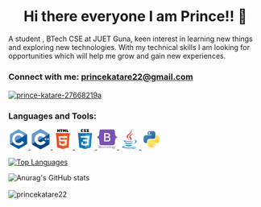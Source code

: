 <h1 align="center">Hi there everyone I am Prince!! 👋</h1>

<p> A student , BTech CSE at JUET Guna, keen interest in learning new things and exploring new technologies. With my technical skills I am looking for opportunities which will help me grow and gain new experiences. </p>

<h3 align="left">Connect with me: <a href = "https://mail.google.com/mail/u/0/#inbox?compose=CllgCKCJFGNkbbNmgxrbZrqvqVjXxRjBsgZQNhrtGRFknBXMnMlRPQJxfWXKShzXqlwBdcXVNnq">princekatare22@gmail.com</a></h3>

<p><a href="[https://www.linkedin.com/in/esha-mitra-7291b6210/](https://www.linkedin.com/in/prince-katare-27668219a/)" target="blank"><img align="center" src="https://raw.githubusercontent.com/rahuldkjain/github-profile-readme-generator/master/src/images/icons/Social/linked-in-alt.svg" alt="prince-katare-27668219a" height="30" width="40" /></a></p>
  
  
  
<h3 align="left">Languages and Tools:</h3>
<p align="left">
  <a href="https://www.cprogramming.com/" target="_blank" rel="noreferrer">
    <img
      src="https://raw.githubusercontent.com/devicons/devicon/master/icons/c/c-original.svg"
      alt="c"
      width="40"
      height="40"
    />
  </a>
  <a href="https://www.w3schools.com/cpp/" target="_blank" rel="noreferrer">
    <img
      src="https://raw.githubusercontent.com/devicons/devicon/master/icons/cplusplus/cplusplus-original.svg"
      alt="cplusplus"
      width="40"
      height="40"
    />
  </a>

  <a href="https://www.w3.org/html/" target="_blank" rel="noreferrer">
    <img
      src="https://raw.githubusercontent.com/devicons/devicon/master/icons/html5/html5-original-wordmark.svg"
      alt="html5"
      width="40"
      height="40"
    />
  </a>
  <a href="https://www.w3schools.com/css/" target="_blank" rel="noreferrer">
    <img
      src="https://raw.githubusercontent.com/devicons/devicon/master/icons/css3/css3-original-wordmark.svg"
      alt="css3"
      width="40"
      height="40"
    />
  </a>
  <a href="https://getbootstrap.com" target="_blank" rel="noreferrer">
    <img
      src="https://raw.githubusercontent.com/devicons/devicon/master/icons/bootstrap/bootstrap-plain-wordmark.svg"
      alt="bootstrap"
      width="40"
      height="40"
    />
  </a>
  <a href="https://www.java.com" target="_blank" rel="noreferrer">
    <img
      src="https://raw.githubusercontent.com/devicons/devicon/master/icons/java/java-original.svg"
      alt="java"
      width="40"
      height="40"
    />
  </a>
  <a href="https://www.python.org" target="_blank" rel="noreferrer">
    <img
      src="https://raw.githubusercontent.com/devicons/devicon/master/icons/python/python-original.svg"
      alt="python"
      width="40"
      height="40"
    />
  </a>
</p>





<a href="https://github-readme-stats.vercel.app/api/top-langs/?username=princekatare22&langs_count=8&count_private=true&layout=compact&theme=react&hide_border=true&bg_color=0D1117"><img alt="Top Languages" src="https://github-readme-stats.vercel.app/api/top-langs/?username=princekatare22&langs_count=8&count_private=true&layout=compact&theme=react&hide_border=true&bg_color=0D1117" /></a>

![Anurag's GitHub stats](https://github-readme-stats.vercel.app/api?username=princekatare22&show_icons=true&theme=radical)

<p><img align="center" src="https://github-readme-streak-stats.herokuapp.com?user=princekatare22&theme=dracula&hide_border=true)" alt="princekatare22" /></p>
